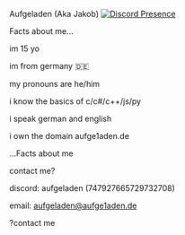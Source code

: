 Aufgeladen (Aka Jakob)
[![Discord Presence](https://lanyard.cnrad.dev/api/747927665729732708)](https://discord.com/users/747927665729732708)

Facts about me...

im 15 yo

im from germany 🇩🇪

my pronouns are he/him

i know the basics of c/c#/c++/js/py

i speak german and english

i own the domain aufge1aden.de

...Facts about me


contact me?

discord: aufgeladen (747927665729732708)

email: aufgeladen@aufge1aden.de

?contact me
